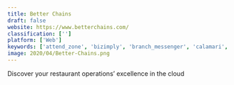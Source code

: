 ```yaml
---
title: Better Chains
draft: false 
website: https://www.betterchains.com/
classification: ['']
platform: ['Web']
keywords: ['attend_zone', 'bizimply', 'branch_messenger', 'calamari', 'costlocker', 'cutshort', 'employee_scheduling_online', 'growth_jobs_list', 'harri', 'hotschedules', 'jolt', 'labor_guru_web_scheduling', 'planday', 'prosky', 'push_operations', 'schedulefly', 'sling', 'support_focused', 'tsheets', 'upsider', 'zoomshift', 'jacando']
image: 2020/04/Better-Chains.png
---
```

Discover your restaurant operations’ excellence in the cloud